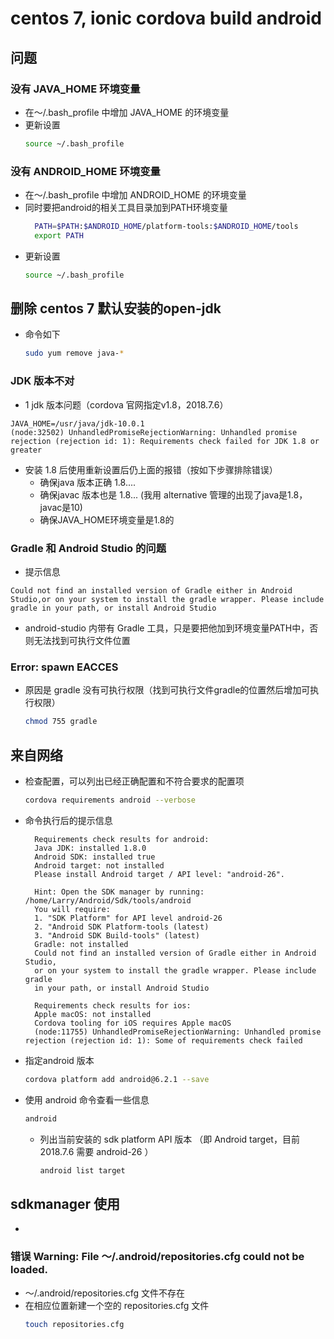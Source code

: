 # centos 7, ionic cordova build android

## 问题
### 没有 JAVA_HOME 环境变量
  * 在～/.bash_profile 中增加 JAVA_HOME 的环境变量
  * 更新设置
    ```bash
    source ~/.bash_profile
    ```
### 没有 ANDROID_HOME 环境变量
  *  在～/.bash_profile 中增加 ANDROID_HOME 的环境变量
  * 同时要把android的相关工具目录加到PATH环境变量
    ```bash
      PATH=$PATH:$ANDROID_HOME/platform-tools:$ANDROID_HOME/tools
      export PATH
    ```
  * 更新设置
    ```bash
    source ~/.bash_profile
    ```  
## 删除 centos 7 默认安装的open-jdk
  * 命令如下
    ```bash
    sudo yum remove java-*
    ```

### JDK 版本不对
  * 1 jdk 版本问题（cordova 官网指定v1.8，2018.7.6）
  ```text
  JAVA_HOME=/usr/java/jdk-10.0.1
  (node:32502) UnhandledPromiseRejectionWarning: Unhandled promise rejection (rejection id: 1): Requirements check failed for JDK 1.8 or greater
  ```
  * 安装 1.8 后使用重新设置后仍上面的报错（按如下步骤排除错误）
    * 确保java 版本正确 1.8....
    * 确保javac 版本也是 1.8... (我用 alternative 管理的出现了java是1.8，javac是10)
    * 确保JAVA_HOME环境变量是1.8的
### Gradle 和  Android Studio 的问题
  * 提示信息
  ```text
  Could not find an installed version of Gradle either in Android Studio,or on your system to install the gradle wrapper. Please include gradle in your path, or install Android Studio
  ```     
  * android-studio 内带有 Gradle 工具，只是要把他加到环境变量PATH中，否则无法找到可执行文件位置
### Error: spawn EACCES
  * 原因是 gradle 没有可执行权限（找到可执行文件gradle的位置然后增加可执行权限）
    ```bash
    chmod 755 gradle
    ```

## 来自网络
  * 检查配置，可以列出已经正确配置和不符合要求的配置项
    ```bash
    cordova requirements android --verbose  
    ```
  * 命令执行后的提示信息  
    ```text
      Requirements check results for android:
      Java JDK: installed 1.8.0
      Android SDK: installed true
      Android target: not installed 
      Please install Android target / API level: "android-26".

      Hint: Open the SDK manager by running: /home/Larry/Android/Sdk/tools/android
      You will require:
      1. "SDK Platform" for API level android-26
      2. "Android SDK Platform-tools (latest)
      3. "Android SDK Build-tools" (latest)
      Gradle: not installed 
      Could not find an installed version of Gradle either in Android Studio,
      or on your system to install the gradle wrapper. Please include gradle 
      in your path, or install Android Studio

      Requirements check results for ios:
      Apple macOS: not installed 
      Cordova tooling for iOS requires Apple macOS
      (node:11755) UnhandledPromiseRejectionWarning: Unhandled promise rejection (rejection id: 1): Some of requirements check failed
    ```
  * 指定android 版本
    ```bash
    cordova platform add android@6.2.1 --save
    ```  
  * 使用 android 命令查看一些信息
    ```bash
    android
    ```  
    * 列出当前安装的 sdk platform API 版本 （即 Android target，目前2018.7.6 需要 android-26 ）
      ```bash
      android list target
      ```
## sdkmanager 使用
  * 
###  错误 Warning: File ～/.android/repositories.cfg could not be loaded.
  * ～/.android/repositories.cfg 文件不存在
  * 在相应位置新建一个空的 repositories.cfg 文件
    ```bash
    touch repositories.cfg
    ```
